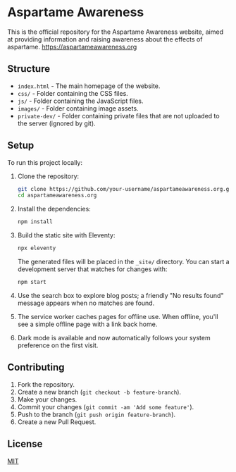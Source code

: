 # Aspartame Awareness

This is the official repository for the Aspartame Awareness website, aimed at providing information and raising awareness about the effects of aspartame.
https://aspartameawareness.org

## Structure

- `index.html` - The main homepage of the website.
- `css/` - Folder containing the CSS files.
- `js/` - Folder containing the JavaScript files.
- `images/` - Folder containing image assets.
- `private-dev/` - Folder containing private files that are not uploaded to the server (ignored by git).

## Setup

To run this project locally:

1. Clone the repository:
    ```sh
    git clone https://github.com/your-username/aspartameawareness.org.git
    cd aspartameawareness.org
    ```

2. Install the dependencies:
   ```sh
   npm install
   ```
3. Build the static site with Eleventy:
   ```sh
   npx eleventy
   ```
   The generated files will be placed in the `_site/` directory. You can start a development server that watches for changes with:
   ```sh
   npm start
   ```
4. Use the search box to explore blog posts; a friendly "No results found" message appears when no matches are found.
5. The service worker caches pages for offline use. When offline, you'll see a simple offline page with a link back home.
6. Dark mode is available and now automatically follows your system preference on the first visit.

## Contributing

1. Fork the repository.
2. Create a new branch (`git checkout -b feature-branch`).
3. Make your changes.
4. Commit your changes (`git commit -am 'Add some feature'`).
5. Push to the branch (`git push origin feature-branch`).
6. Create a new Pull Request.

## License

[MIT](LICENSE)
